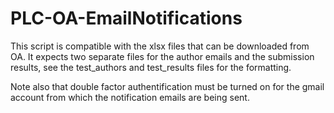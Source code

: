 # PLC-OA-EmailNotifications
 
This script is compatible with the xlsx files that can be downloaded from OA. It expects two separate files for the author emails and the submission results, see the test_authors and test_results files for the formatting. 

Note also that double factor authentification must be turned on for the gmail account from which the notification emails are being sent. 
